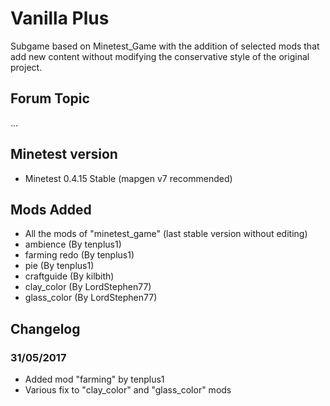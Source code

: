 # Vanilla Plus

Subgame based on Minetest_Game with the addition of selected mods that add new content without modifying the conservative style of the original project.

## Forum Topic
...

## Minetest version

- Minetest 0.4.15 Stable (mapgen v7 recommended)

## Mods Added

- All the mods of "minetest_game" (last stable version without editing)
- ambience (By tenplus1)
- farming redo (By tenplus1)
- pie (By tenplus1)
- craftguide (By kilbith)
- clay_color (By LordStephen77)
- glass_color (By LordStephen77)

## Changelog

### 31/05/2017

- Added mod "farming" by tenplus1
- Various fix to "clay_color" and "glass_color" mods
